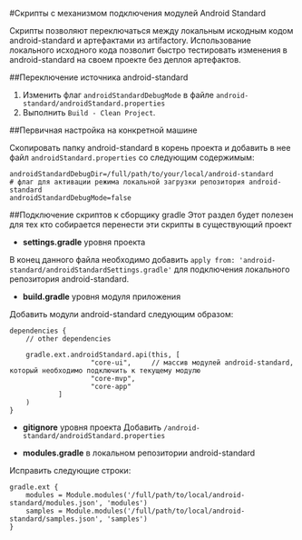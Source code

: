 #Скрипты с механизмом подключения модулей Android Standard

Скрипты позволяют переключаться между локальным искодным кодом android-standard и артефактами из artifactory.
Использование локального исходного кода позволит быстро тестировать изменения в android-standard на своем проекте без деплоя артефактов.

##Переключение источника android-standard

1. Изменить флаг ```androidStandardDebugMode``` в файле ```android-standard/androidStandard.properties```
2. Выполнить ```Build - Clean Project```.

##Первичная настройка на конкретной машине

Скопировать папку android-standard в корень проекта и добавить в нее файл ```androidStandard.properties``` со следующим содержимым:
```
androidStandardDebugDir=/full/path/to/your/local/android-standard
# флаг для активации режима локальной загрузки репозитория android-standard
androidStandardDebugMode=false
```

##Подключение скриптов к сборщику gradle
Этот раздел будет полезен для тех кто собирается перенести эти скрипты в существующий проект

+ **settings.gradle** уровня проекта

В конец данного файла необходимо добавить ```apply from: 'android-standard/androidStandardSettings.gradle'```
для подключения локального репозитория android-standard.

+ **build.gradle** уровня модуля приложения

Добавить модули android-standard следующим образом:
```
dependencies {
    // other dependencies

    gradle.ext.androidStandard.api(this, [
                    "core-ui",     // массив модулей android-standard, который необходимо подключить к текущему модулю
                    "core-mvp",
                    "core-app"
            ]
    )
}
```

+ **gitignore** уровня проекта
Добавить ```/android-standard/androidStandard.properties```

+ **modules.gradle** в локальном репозитории android-standard

Исправить следующие строки:

```
gradle.ext {
    modules = Module.modules('/full/path/to/local/android-standard/modules.json', 'modules')
    samples = Module.modules('/full/path/to/local/android-standard/samples.json', 'samples')
}
```
